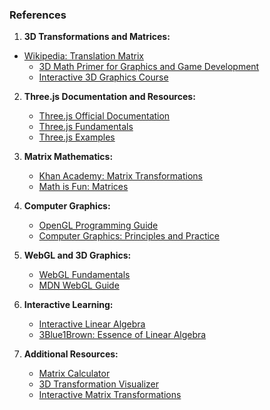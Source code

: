 ### References

1. **3D Transformations and Matrices:**
- [Wikipedia: Translation Matrix](https://en.wikipedia.org/wiki/Translation_(geometry)) 
   - [3D Math Primer for Graphics and Game Development](https://gamemath.com/book/intro.html)
   - [Interactive 3D Graphics Course](https://www.udacity.com/course/interactive-3d-graphics--cs291)

2. **Three.js Documentation and Resources:**
   - [Three.js Official Documentation](https://threejs.org/docs/)
   - [Three.js Fundamentals](https://threejsfundamentals.org/)
   - [Three.js Examples](https://threejs.org/examples/)

3. **Matrix Mathematics:**
   - [Khan Academy: Matrix Transformations](https://www.khanacademy.org/math/linear-algebra/matrix-transformations)
   - [Math is Fun: Matrices](https://www.mathsisfun.com/algebra/matrix-introduction.html)

4. **Computer Graphics:**
   - [OpenGL Programming Guide](https://www.khronos.org/opengl/wiki/OpenGL_Programming_Guide)
   - [Computer Graphics: Principles and Practice](https://www.pearson.com/us/higher-education/program/Hughes-Computer-Graphics-Principles-and-Practice-3rd-Edition/PGM332836.html)

5. **WebGL and 3D Graphics:**
   - [WebGL Fundamentals](https://webglfundamentals.org/)
   - [MDN WebGL Guide](https://developer.mozilla.org/en-US/docs/Web/API/WebGL_API/Tutorial)

6. **Interactive Learning:**
   - [Interactive Linear Algebra](https://textbooks.math.gatech.edu/ila/)
   - [3Blue1Brown: Essence of Linear Algebra](https://www.3blue1brown.com/topics/linear-algebra)

7. **Additional Resources:**
   - [Matrix Calculator](https://matrixcalc.org/)
   - [3D Transformation Visualizer](https://www.desmos.com/3d)
   - [Interactive Matrix Transformations](https://www.geogebra.org/m/zbq8n3yk) 